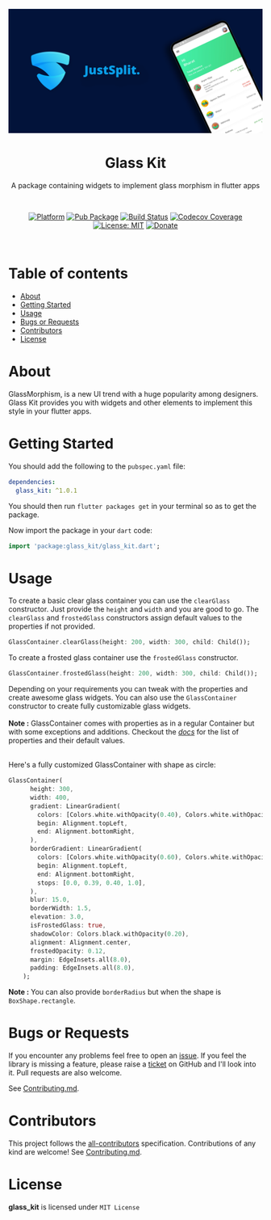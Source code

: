 <div align="center">

![](https://github.com/bharat-1809/JustSplit/blob/master/JustSplit_header-01.png?raw=true)
<br>

# Glass Kit

A package containing widgets to implement glass morphism in flutter apps

</div><br>

<div align="center">

[![Platform](https://img.shields.io/badge/Platform-Flutter-02569B?logo=flutter)](https://flutter.dev)
[![Pub Package](https://img.shields.io/pub/v/glass_kit.svg?label=glass_kit)](https://pub.dev/packages/glass_kit)
[![Build Status](https://img.shields.io/github/workflow/status/bharat-1809/glass_kit/CI?logo=github)](https://github.com/bharat-1809/glass_kit)
[![Codecov Coverage](https://codecov.io/gh/bharat-1809/glass_kit/branch/main/graph/badge.svg?token=N0DFJC64ZA)](https://codecov.io/gh/bharat-1809/glass_kit)
[![License: MIT](https://img.shields.io/github/license/bharat-1809/glass_kit?color=red)](https://opensource.org/licenses/MIT)
[![Donate](https://img.shields.io/badge/Donate-PayPal-00457C?logo=paypal)](https://www.paypal.me/bsharma1809)

</div><br>

# Table of contents

- [About](#about)
- [Getting Started](#getting-started)
- [Usage](#usage)
- [Bugs or Requests](#bugs-or-requests)
- [Contributors](#contributors)
- [License](#license)

# About

GlassMorphism, is a new UI trend with a huge popularity among designers. Glass Kit provides you with widgets and other elements to implement this style in your flutter apps.<br>

# Getting Started

You should add the following to the `pubspec.yaml` file:

```yaml
dependencies:
  glass_kit: ^1.0.1
```

You should then run `flutter packages get` in your terminal so as to get the package.

Now import the package in your `dart` code:

```dart
import 'package:glass_kit/glass_kit.dart';
```

# Usage

To create a basic clear glass container you can use the `clearGlass` constructor. Just provide the `height` and `width` and you are good to go. The `clearGlass` and `frostedGlass` constructors assign default values to the properties if not provided.

```dart
GlassContainer.clearGlass(height: 200, width: 300, child: Child());
```

To create a frosted glass container use the `frostedGlass` constructor.

```dart
GlassContainer.frostedGlass(height: 200, width: 300, child: Child());
```

Depending on your requirements you can tweak with the properties and create awesome glass widgets. You can also use the `GlassContainer` constructor to create fully customizable glass widgets.<br><br>
**__Note :__** GlassContainer comes with properties as in a regular Container but with some exceptions and additions. Checkout the [*docs*]() for the list of properties and their default values.
<br><br>

Here's a fully customized GlassContainer with shape as circle:

```dart
GlassContainer(
      height: 300,
      width: 400,
      gradient: LinearGradient(
        colors: [Colors.white.withOpacity(0.40), Colors.white.withOpacity(0.10)],
        begin: Alignment.topLeft,
        end: Alignment.bottomRight,
      ),
      borderGradient: LinearGradient(
        colors: [Colors.white.withOpacity(0.60), Colors.white.withOpacity(0.10), Colors.lightBlueAccent.withOpacity(0.05), Colors.lightBlueAccent.withOpacity(0.6)],
        begin: Alignment.topLeft,
        end: Alignment.bottomRight,
        stops: [0.0, 0.39, 0.40, 1.0],
      ),
      blur: 15.0,
      borderWidth: 1.5,
      elevation: 3.0,
      isFrostedGlass: true,
      shadowColor: Colors.black.withOpacity(0.20),
      alignment: Alignment.center,
      frostedOpacity: 0.12,
      margin: EdgeInsets.all(8.0),
      padding: EdgeInsets.all(8.0),
    );
```
**__Note :__** You can also provide `borderRadius` but when the shape is `BoxShape.rectangle`. 

# Bugs or Requests

If you encounter any problems feel free to open an [issue](). If you feel the library is missing a feature, please raise a [ticket]() on GitHub and I'll look into it. Pull requests are also welcome.

See [Contributing.md]().

# Contributors

<!-- TODO: Uncomment this when a contributor is available to add -->
<!-- Thanks goes to these wonderful people ([emoji key](https://allcontributors.org/docs/en/emoji-key)): -->

<!-- ALL-CONTRIBUTORS-LIST:START - Do not remove or modify this section -->
<!-- prettier-ignore-start -->
<!-- markdownlint-disable -->

<!-- markdownlint-restore -->
<!-- prettier-ignore-end -->
<!-- ALL-CONTRIBUTORS-LIST:END -->

This project follows the [all-contributors](https://github.com/all-contributors/all-contributors) specification. Contributions of any kind are welcome! See [Contributing.md]().

# License

**glass_kit** is licensed under `MIT License`
